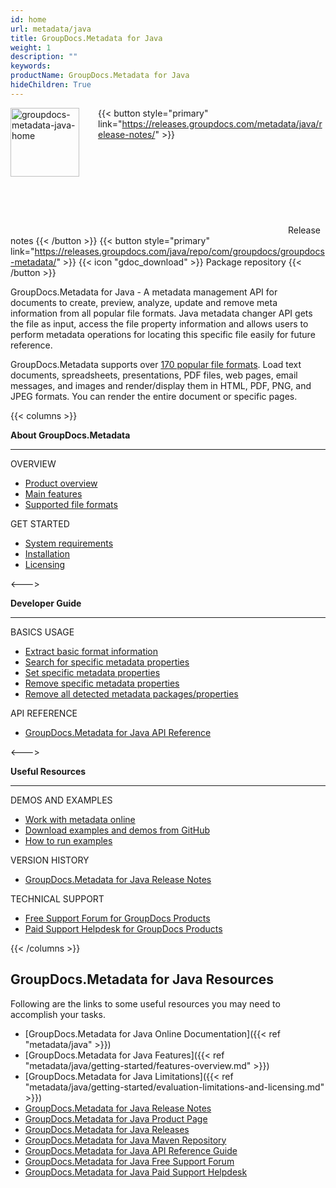 ```yaml
---
id: home
url: metadata/java
title: GroupDocs.Metadata for Java
weight: 1
description: ""
keywords:
productName: GroupDocs.Metadata for Java
hideChildren: True
---
```

<img src="/metadata/java/images/home.png" alt="groupdocs-metadata-java-home" align="left" style="width:110px; margin: 0 30px 30px 0"/>

{{< button style="primary" link="https://releases.groupdocs.com/metadata/java/release-notes/" >}} <svg class="gdoc-icon gdoc-product-doc__btn-icon"><use xlink:href="/img/groupdocs-stack.svg#document"></use></svg> Release notes {{< /button >}} 
{{< button style="primary" link="https://releases.groupdocs.com/java/repo/com/groupdocs/groupdocs-metadata/" >}} {{< icon "gdoc_download" >}} Package repository {{< /button >}}

GroupDocs.Metadata for Java - A metadata management API for documents to create, preview, analyze, update and remove meta information from all popular file formats. Java metadata changer API gets the file as input, access the file property information and allows users to perform metadata operations for locating this specific file easily for future reference.

GroupDocs.Metadata supports over [170 popular file formats](/metadata/java/supported-document-formats). Load text documents, spreadsheets, presentations, PDF files, web pages, email messages, and images and render/display them in HTML, PDF, PNG, and JPEG formats. You can render the entire document or specific pages.

{{< columns >}}
<p><b>About GroupDocs.Metadata</b></p>
<hr><p>OVERVIEW</p></hr>
<ul>
    <li><a href='{{< ref "/metadata/java/product-overview.md" >}}'>Product overview</a></li>
    <li><a href='{{< ref "/metadata/java/getting-started/features-overview.md" >}}'>Main features</a></li>
    <li><a href='{{< ref "/metadata/java/getting-started/supported-document-formats.md" >}}'>Supported file formats</a></li>
</ul>

<p>GET STARTED</p>
<ul>
    <li><a href='{{< ref "/metadata/java/getting-started/system-requirements.md" >}}'>System requirements</a></li>
    <li><a href='{{< ref "/metadata/java/getting-started/installation.md" >}}'>Installation</a></li>
    <li><a href='{{< ref "/metadata/java/getting-started/evaluation-limitations-and-licensing.md" >}}'>Licensing</a></li>
</ul>   

<--->

<p><b>Developer Guide</b></p>
<hr><p>BASICS USAGE</p></hr>
<ul>
    <li><a href='{{< ref "metadata/java/developer-guide/basic-usage/get-document-info.md" >}}'>Extract basic format information</a></li>
    <li><a href='{{< ref "metadata/java/developer-guide/basic-usage/find-metadata-properties.md" >}}'>Search for specific metadata properties</a></li>
    <li><a href='{{< ref "metadata/java/developer-guide/basic-usage/set-metadata-properties.md" >}}'>Set specific metadata properties</a></li>
    <li><a href='{{< ref "metadata/java/developer-guide/basic-usage/remove-metadata-properties.md" >}}'>Remove specific metadata properties</a></li>
    <li><a href='{{< ref "metadata/java/developer-guide/basic-usage/clean-metadata.md" >}}'>Remove all detected metadata packages/properties</a></li>
</ul>

<p>API REFERENCE</p>
<ul>
    <li><a href="https://reference.groupdocs.com/metadata/java/">GroupDocs.Metadata for Java API Reference</a></li>
</ul>

<--->

<p><b>Useful Resources</b></p>
<hr><p>DEMOS AND EXAMPLES</p></hr>
<ul>
   <li><a href="https://products.groupdocs.app/metadata/total">Work with metadata online</a></li>
    <li><a href="https://github.com/groupdocs-metadata/GroupDocs.Metadata-for-Java">Download examples and demos from GitHub</a></li>
	<li><a href='{{< ref "/metadata/java/getting-started/how-to-run-examples.md" >}}'>How to run examples</a></li>
</ul>

<p>VERSION HISTORY</p>
<ul>
    <li><a href='https://releases.groupdocs.com/metadata/java/release-notes/'>GroupDocs.Metadata for Java Release Notes</a></li>
</ul>

<p>TECHNICAL SUPPORT</p>
<ul>
    <li><a href="https://forum.groupdocs.com/">Free Support Forum for GroupDocs Products</a></li>
    <li><a href="https://helpdesk.groupdocs.com/">Paid Support Helpdesk for GroupDocs Products</a></li>
</ul>

{{< /columns >}}


## GroupDocs.Metadata for Java Resources
Following are the links to some useful resources you may need to accomplish your tasks.
*   [GroupDocs.Metadata for Java Online Documentation]({{< ref "metadata/java" >}})
*   [GroupDocs.Metadata for Java Features]({{< ref "metadata/java/getting-started/features-overview.md" >}})
*   [GroupDocs.Metadata for Java Limitations]({{< ref "metadata/java/getting-started/evaluation-limitations-and-licensing.md" >}})
*   [GroupDocs.Metadata for Java Release Notes](https://releases.groupdocs.com/metadata/java/release-notes/)
*   [GroupDocs.Metadata for Java Product Page](https://products.groupdocs.com/metadata/java)
*   [GroupDocs.Metadata for Java Releases](https://releases.groupdocs.com/metadata/java/)
*   [GroupDocs.Metadata for Java Maven Repository](https://releases.groupdocs.com/java/repo/com/groupdocs/groupdocs-metadata/)
*   [GroupDocs.Metadata for Java API Reference Guide](https://reference.groupdocs.com/java/metadata)
*   [GroupDocs.Metadata for Java Free Support Forum](https://forum.groupdocs.com/c/metadata)
*   [GroupDocs.Metadata for Java Paid Support Helpdesk](https://helpdesk.groupdocs.com/)
